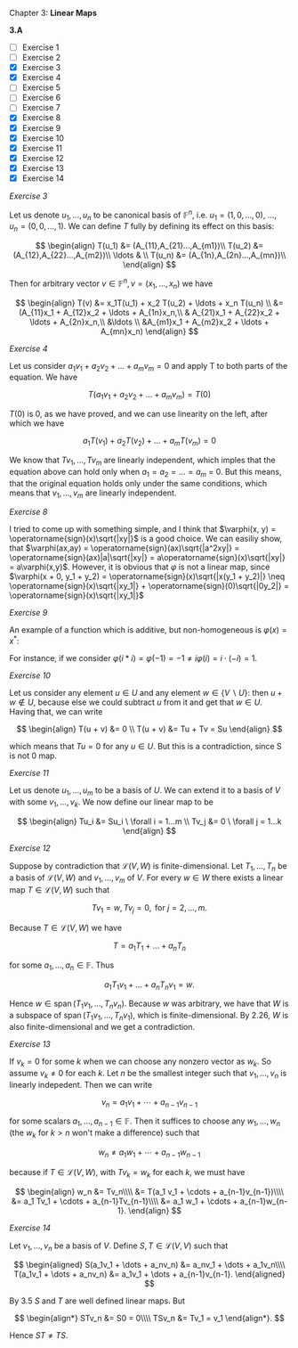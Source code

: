 Chapter 3: **Linear Maps**

**3.A**

- [ ] Exercise 1
- [ ] Exercise 2
- [x] Exercise 3
- [x] Exercise 4
- [ ] Exercise 5
- [ ] Exercise 6
- [ ] Exercise 7
- [x] Exercise 8
- [x] Exercise 9
- [x] Exercise 10
- [x] Exercise 11
- [x] Exercise 12
- [x] Exercise 13
- [x] Exercise 14

_Exercise 3_

Let us denote $u_1,...,u_n$ to be canonical basis of $\mathbb{F}^n$, i.e. $u_1 = (1,0,...,0)$, ..., $u_n = (0,0,...,1)$. We can define $T$ fully by defining its effect on this basis: 

$$
\begin{align}
T(u_1) &= (A_{11},A_{21}...,A_{m1})\\
T(u_2) &= (A_{12},A_{22}...,A_{m2})\\
\ldots & \\
T(u_n) &= (A_{1n},A_{2n}...,A_{mn})\\
\end{align}
$$

Then for arbitrary vector $v \in \mathbb{F}^n, v = (x_1,...,x_n)$ we have 

$$
\begin{align}
T(v) &= x_1T(u_1) + x_2 T(u_2) + \ldots + x_n T(u_n) \\
&= (A_{11}x_1 + A_{12}x_2 + \ldots + A_{1n}x_n,\\
& A_{21}x_1 + A_{22}x_2 + \ldots + A_{2n}x_n,\\ 
&\ldots \\
&A_{m1}x_1 + A_{m2}x_2 + \ldots + A_{mn}x_n)
\end{align}
$$

_Exercise 4_

Let us consider $a_1v_1 + a_2v_2 + \ldots + a_mv_m = 0$ and apply T to both parts of the equation. We have

$$
T(a_1v_1 + a_2v_2 + \ldots + a_mv_m) = T(0)
$$

$T(0)$ is 0, as we have proved, and we can use linearity on the left, after which we have

$$
a_1T(v_1) + a_2T(v_2) + \ldots + a_mT(v_m) = 0
$$

We know that $Tv_1,...,Tv_m$ are linearly independent, which imples that the equation above can hold only when $a_1 = a_2 = ... = a_m$ = 0. But this means, that the original equation holds only under the same conditions, which means that $v_1,...,v_m$ are linearly independent.

_Exercise 8_

I tried to come up with something simple, and I think that $\varphi(x, y) = \operatorname{sign}(x)\sqrt{|xy|}$ is a good choice. We can easiliy show, that $\varphi(ax,ay) = \operatorname{sign}(ax)\sqrt{|a^2xy|} = \operatorname{sign}(ax)|a|\sqrt{|xy|} = a\operatorname{sign}(x)\sqrt{|xy|} = a\varphi(x,y)$. However, it is obvious that $\varphi$ is not a linear map, since $\varphi(x + 0, y_1 + y_2) = \operatorname{sign}(x)\sqrt{|x(y_1 + y_2)|} \neq \operatorname{sign}(x)\sqrt{|xy_1|} + \operatorname{sign}(0)\sqrt{|0y_2|} = \operatorname{sign}(x)\sqrt{|xy_1|}$

_Exercise 9_

An example of a function which is additive, but non-homogeneous is $\varphi(x) = x^*$:

For instance, if we consider $\varphi(i * i) = \varphi(-1) = -1 \neq i\varphi(i) = i\cdot(-i) = 1$.

_Exercise 10_

Let us consider any element $u \in U$ and any element $w \in \{V \backslash U\}$: then $u + w \notin U$, because else we could subtract $u$ from it and get that $w \in U$. Having that, we can write

$$
\begin{align}
T(u + v) &= 0 \\
T(u + v) &= Tu + Tv = Su
\end{align}
$$

which means that $Tu = 0$ for any $u \in U$. But this is a contradiction, since S is not 0 map.

_Exercise 11_

Let us denote $u_1,...,u_m$ to be a basis of $U$. We can extend it to a basis of $V$ with some $v_1,...,v_k$. We now define our linear map to be 

$$
\begin{align}
Tu_i &= Su_i \ \forall i = 1...m \\
Tv_j &= 0 \ \forall j = 1...k
\end{align}
$$

_Exercise 12_

Suppose by contradiction that $\mathcal{L}(V, W)$ is finite-dimensional. Let $T_1,\dots,T_n$ be a basis of $\mathcal{L}(V, W)$ and $v_1,\dots,v_m$ of $V$. For every $w \in W$ there exists a linear map $T \in \mathcal{L}(V, W)$ such that

$$
Tv_1 = w, Tv_j = 0, \text{ for } j = 2,\dots,m.
$$

Because $T \in \mathcal{L}(V, W)$ we have

$$
T = a_1 T_1 + \dots + a_n T_n
$$

for some $a_1,\dots,a_n \in \mathbb{F}$. Thus

$$
a_1 T_1 v_1 + \dots + a_n T_n v_1 = w.
$$

Hence $w \in \operatorname{span}(T_1 v_1,\dots,T_n v_n)$. Because $w$ was arbitrary, we have that $W$ is a subspace of $\operatorname{span}(T_1 v_1,\dots,T_n v_1)$, which is finite-dimensional. By 2.26, $W$ is also finite-dimensional and we get a contradiction.

_Exercise 13_

If $v_k = 0$ for some $k$ when we can choose any nonzero vector as $w_k$.
So assume $v_k \neq 0$ for each $k$.
Let $n$ be the smallest integer such that $v_1, \dots, v_n$ is linearly indepedent.
Then we can write

$$
v_n = a_1 v_1 + \cdots + a_{n-1}v_{n-1}
$$

for some scalars $a_1, \dots, a_{n-1} \in \mathbb{F}$.
Then it suffices to choose any $w_1, \dots, w_n$ (the $w_k$ for $k > n$ won't make a difference) such that

$$
w_n \neq a_1 w_1 + \cdots + a_{n-1}w_{n-1}
$$

because if $T \in \mathcal{L}(V, W)$, with $Tv_k = w_k$ for each $k$, we must have

$$
\begin{align}
w_n
&= Tv_n\\\\
&= T(a_1 v_1 + \cdots + a_{n-1}v_{n-1})\\\\
&= a_1 Tv_1 + \cdots + a_{n-1}Tv_{n-1}\\\\
&= a_1 w_1 + \cdots + a_{n-1}w_{n-1}.
\end{align}
$$

_Exercise 14_

Let $v_1,\dots,v_n$ be a basis of $V$. Define $S,T \in \mathcal{L}(V, V)$ such that

$$
\begin{aligned}
S(a_1v_1 + \dots + a_nv_n) &= a_nv_1 + \dots + a_1v_n\\\\
T(a_1v_1 + \dots + a_nv_n) &= a_1v_1 + \dots + a_{n-1}v_{n-1}.
\end{aligned}
$$

By 3.5 $S$ and $T$ are well defined linear maps. But

$$
\begin{align*}
STv_n &= S0 = 0\\\\
TSv_n &= Tv_1 = v_1
\end{align*}.
$$

Hence $ST \neq TS$.
